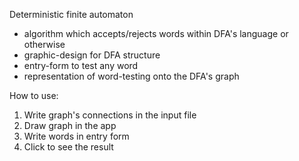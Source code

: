 Deterministic finite automaton
* algorithm which accepts/rejects words within DFA's language or otherwise
* graphic-design for DFA structure
* entry-form to test any word
* representation of word-testing onto the DFA's graph

How to use:
1. Write graph's connections in the input file
2. Draw graph in the app
3. Write words in entry form
4. Click to see the result 